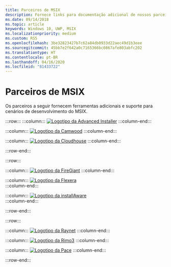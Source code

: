 ```yaml
---
title: Parceiros de MSIX
description: Fornece links para documentação adicional de nossos parceiros confiáveis sobre suporte e ferramentas do MSIX.
ms.date: 09/14/2018
ms.topic: article
keywords: Windows 10, UWP, MSIX
ms.localizationpriority: medium
ms.custom: RS5
ms.openlocfilehash: 3be32823427b7c62a84db0933d22aec49d1b3eee
ms.sourcegitcommit: 45bb7e2f642a0c7165366bc0867afe803abfc202
ms.translationtype: HT
ms.contentlocale: pt-BR
ms.lasthandoff: 04/16/2020
ms.locfileid: "81433722"
---
```

# <a name="msix-partners"></a>Parceiros de MSIX

Os parceiros a seguir fornecem ferramentas adicionais e suporte para cenários de desenvolvimento do MSIX.

:::row:::
:::column:::
[![Logotipo da Advanced Installer](images/AdvancedInstaller_Logo.png)](https://www.advancedinstaller.com/desktop-bridge)
:::column-end:::

:::column:::
[![Logotipo da Camwood](images/Camwood_Logo_2.png)](http://camwood.com/windows-10/)
:::column-end:::

:::column:::
[![Logotipo da Cloudhouse](images/CloudHouse_Logo.png)](https://cloudhouse.com/msixpr)
:::column-end:::

:::row-end:::

:::row:::

:::column:::
[![Logotipo da FireGiant](images/FireGiant_Logo.png)](https://www.firegiant.com/r/msix/)
:::column-end:::

:::column:::
[![Logotipo da Flexera](images/Flexera_Logo.png)](https://www.flexera.com/company/news/press-releases/Flexera-Launches-Support-for-Microsofts-MSIX.html)    
:::column-end:::

:::column:::
[![Logotipo da installAware](images/installAware_logo.png)](https://www.installaware.com/msix.htm)    
:::column-end:::


:::row-end:::

:::row:::

:::column:::
[![Logotipo da Raynet](images/RayPackStudio_Logo_offset.png)](https://raynet.de/en/msix/)
:::column-end:::

:::column:::
[![Logotipo da Rimo3](images/Rimo3_Logo.png)](https://rimo3.com/activ/)
:::column-end:::

:::column:::
[![Logotipo da Pace](images/Pace_Logo.png)](https://pacesuite.com/convert-exe-to-msix/)
:::column-end:::

:::row-end:::


<!--
    :::column:::
     [![Apptimized logo](images/Apptimized_Logo.png)](https://www.apptimized.com/solutions/)  
    :::column-end:::
-->

<!--
    :::column:::
    [![Emco logo](images/EMCO_Software_Logo.png)](https://emcosoftware.com/msi-package-builder)
    :::column-end:::
-->
